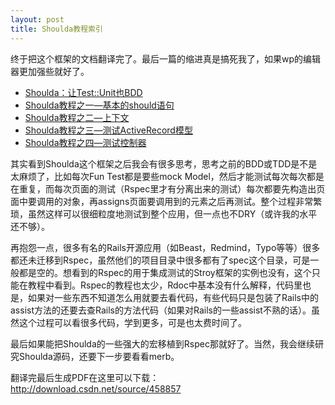```yaml
--- 
layout: post
title: Shoulda教程索引
---
```

终于把这个框架的文档翻译完了。最后一篇的缩进真是搞死我了，如果wp的编辑器更加强些就好了。

* <a href="http://redworld.blog.ubuntu.org.cn/2008/05/03/shoulda%ef%bc%9a%e8%ae%a9testunit%e4%b9%9fbdd/">Shoulda：让Test::Unit也BDD</a>
* <a href="http://redworld.blog.ubuntu.org.cn/2008/05/10/shoulda%e6%95%99%e7%a8%8b1/">Shoulda教程之一—基本的should语句</a>
* <a href="http://redworld.blog.ubuntu.org.cn/2008/05/10/shoulda%e6%95%99%e7%a8%8b2/">Shoulda教程之二—上下文</a>
* <a href="http://redworld.blog.ubuntu.org.cn/2008/05/11/shoulda%e6%95%99%e7%a8%8b3/">Shoulda教程之三—测试ActiveRecord模型</a>
* <a href="http://redworld.blog.ubuntu.org.cn/2008/05/18/shoulda%e6%95%99%e7%a8%8b%e4%b9%8b%e5%9b%9b%e2%80%94%e6%b5%8b%e8%af%95%e6%8e%a7%e5%88%b6%e5%99%a8/">Shoulda教程之四—测试控制器</a>

其实看到Shoulda这个框架之后我会有很多思考，思考之前的BDD或TDD是不是太麻烦了，比如每次Fun Test都是要些mock Model，然后才能测试每次每次都是在重复，而每次页面的测试（Rspec里才有分离出来的测试）每次都要先构造出页面中要调用的对象，再assigns页面要调用到的元素之后再测试。整个过程非常繁琐，虽然这样可以很细粒度地测试到整个应用，但一点也不DRY（或许我的水平还不够）。

再抱怨一点，很多有名的Rails开源应用（如Beast，Redmind，Typo等等）很多都还未迁移到Rspec，虽然他们的项目目录中很多都有了spec这个目录，可是一般都是空的。想看到的Rspec的用于集成测试的Stroy框架的实例也没有，这个只能在教程中看到。Rspec的教程也太少，Rdoc中基本没有什么解释，代码里也是，如果对一些东西不知道怎么用就要去看代码，有些代码只是包装了Rails中的assist方法的还要去查Rails的方法代码（如果对Rails的一些assist不熟的话）。虽然这个过程可以看很多代码，学到更多，可是也太费时间了。

最后如果能把Shoulda的一些强大的宏移植到Rspec那就好了。当然，我会继续研究Shoulda源码，还要下一步要看看merb。

翻译完最后生成PDF在这里可以下载：http://download.csdn.net/source/458857
